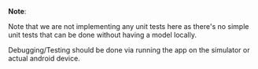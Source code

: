 **Note**:

Note that we are not implementing any unit tests here as there's no simple unit tests that can be done without having a model locally.

Debugging/Testing should be done via running the app on the simulator or actual android device.